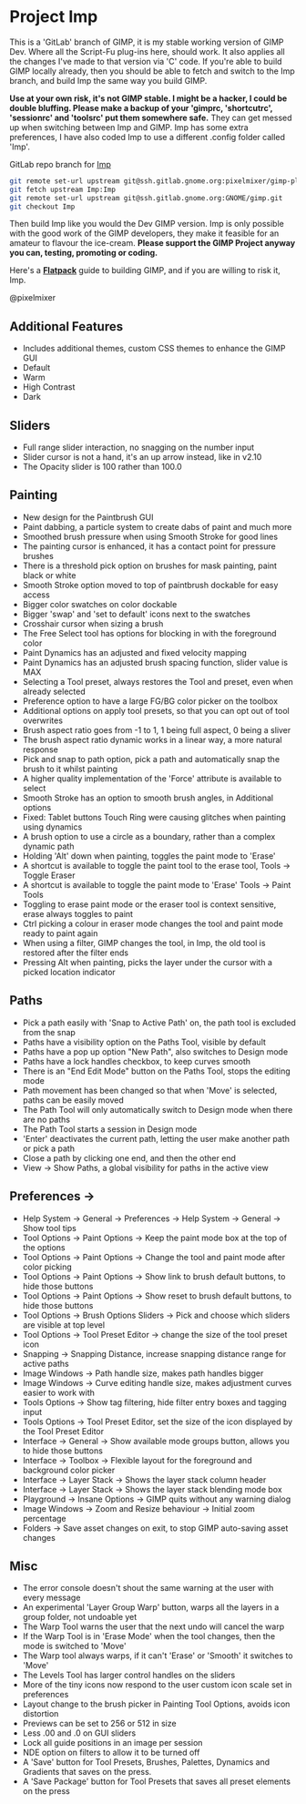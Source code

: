 # Project Imp

This is a 'GitLab' branch of GIMP, it is my stable working version of GIMP Dev. Where all the Script-Fu plug-ins here, should work. It also applies all the changes I've made to that version via 'C' code. If you're able to build GIMP locally already, then you should be able to fetch and switch to the Imp branch, and build Imp the same way you build GIMP. 

**Use at your own risk, it's not GIMP stable. I might be a hacker, I could be double bluffing.
Please make a backup of your 'gimprc, 'shortcutrc', 'sessionrc' and 'toolsrc' put them somewhere safe.** They can get messed up when switching between Imp and GIMP. Imp has some extra preferences, I have also coded Imp to use a different .config folder called 'Imp'.

GitLab repo branch for [Imp](https://gitlab.gnome.org/pixelmixer/gimp-plugins/-/tree/Imp?ref_type=heads)

```sh
git remote set-url upstream git@ssh.gitlab.gnome.org:pixelmixer/gimp-plugins.git
git fetch upstream Imp:Imp
git remote set-url upstream git@ssh.gitlab.gnome.org:GNOME/gimp.git
git checkout Imp
```

Then build Imp like you would the Dev GIMP version. Imp is only possible with the good work of the GIMP developers, they make it feasible for an amateur to flavour the ice-cream. **Please support the GIMP Project anyway you can, testing, promoting or coding.** 

Here's a [**Flatpack**](https://github.com/script-fu/Imp) guide to building GIMP, and if you are willing to risk it, Imp.

@pixelmixer

## Additional Features

- Includes additional themes, custom CSS themes to enhance the GIMP GUI
- Default
- Warm
- High Contrast
- Dark

## Sliders

- Full range slider interaction, no snagging on the number input
- Slider cursor is not a hand, it's an up arrow instead, like in v2.10
- The Opacity slider is 100 rather than 100.0

## Painting

- New design for the Paintbrush GUI
- Paint dabbing, a particle system to create dabs of paint and much more
- Smoothed brush pressure when using Smooth Stroke for good lines
- The painting cursor is enhanced, it has a contact point for pressure brushes
- There is a threshold pick option on brushes for mask painting, paint black or white
- Smooth Stroke option moved to top of paintbrush dockable for easy access
- Bigger color swatches on color dockable
- Bigger 'swap' and 'set to default' icons next to the swatches
- Crosshair cursor when sizing a brush
- The Free Select tool has options for blocking in with the foreground color
- Paint Dynamics has an adjusted and fixed velocity mapping
- Paint Dynamics has an adjusted brush spacing function, slider value is MAX
- Selecting a Tool preset, always restores the Tool and preset, even when already selected
- Preference option to have a large FG/BG color picker on the toolbox
- Additional options on apply tool presets, so that you can opt out of tool overwrites 
- Brush aspect ratio goes from -1 to 1, 1 being full aspect, 0 being a sliver
- The brush aspect ratio dynamic works in a linear way, a more natural response
- Pick and snap to path option, pick a path and automatically snap the brush to it whilst painting
- A higher quality implementation of the 'Force' attribute is available to select 
- Smooth Stroke has an option to smooth brush angles, in Additional options
- Fixed: Tablet buttons Touch Ring were causing glitches when painting using dynamics
- A brush option to use a circle as a boundary, rather than a complex dynamic path
- Holding 'Alt' down when painting, toggles the paint mode to 'Erase'
- A shortcut is available to toggle the paint tool to the erase tool, Tools -> Toggle Eraser
- A shortcut is available to toggle the paint mode to 'Erase' Tools -> Paint Tools 
- Toggling to erase paint mode or the eraser tool is context sensitive, erase always toggles to paint
- Ctrl picking a colour in eraser mode changes the tool and paint mode ready to paint again
- When using a filter, GIMP changes the tool, in Imp, the old tool is restored after the filter ends
- Pressing Alt when painting, picks the layer under the cursor with a picked location indicator

## Paths

- Pick a path easily with 'Snap to Active Path' on, the path tool is excluded from the snap
- Paths have a visibility option on the Paths Tool, visible by default
- Paths have a pop up option "New Path", also switches to Design mode
- Paths have a lock handles checkbox, to keep curves smooth
- There is an "End Edit Mode" button on the Paths Tool, stops the editing mode
- Path movement has been changed so that when 'Move' is selected, paths can be easily moved
- The Path Tool will only automatically switch to Design mode when there are no paths
- The Path Tool starts a session in Design mode
- 'Enter' deactivates the current path, letting the user make another path or pick a path
- Close a path by clicking one end, and then the other end
- View -> Show Paths, a global visibility for paths in the active view

## Preferences ->

- Help System -> General -> Preferences -> Help System -> General -> Show tool tips
- Tool Options -> Paint Options -> Keep the paint mode box at the top of the options
- Tool Options -> Paint Options -> Change the tool and paint mode after color picking
- Tool Options -> Paint Options -> Show link to brush default buttons, to hide those buttons
- Tool Options -> Paint Options -> Show reset to brush default buttons, to hide those buttons
- Tool Options -> Brush Options Sliders -> Pick and choose which sliders are visible at top level
- Tool Options -> Tool Preset Editor -> change the size of the tool preset icon
- Snapping -> Snapping Distance, increase snapping distance range for active paths 
- Image Windows -> Path handle size, makes path handles bigger
- Image Windows -> Curve editing handle size, makes adjustment curves easier to work with
- Tools Options -> Show tag filtering, hide filter entry boxes and tagging input
- Tools Options -> Tool Preset Editor, set the size of the icon displayed by the Tool Preset Editor
- Interface -> General -> Show available mode groups button, allows you to hide those buttons
- Interface -> Toolbox -> Flexible layout for the foreground and background color picker
- Interface -> Layer Stack -> Shows the layer stack column header
- Interface -> Layer Stack -> Shows the layer stack blending mode box
- Playground -> Insane Options -> GIMP quits without any warning dialog
- Image Windows -> Zoom and Resize behaviour -> Initial zoom percentage
- Folders -> Save asset changes on exit, to stop GIMP auto-saving asset changes

## Misc

- The error console doesn't shout the same warning at the user with every message
- An experimental 'Layer Group Warp' button, warps all the layers in a group folder, not undoable yet
- The Warp Tool warns the user that the next undo will cancel the warp 
- If the Warp Tool is in 'Erase Mode' when the tool changes, then the mode is switched to 'Move'
- The Warp tool always warps, if it can't 'Erase' or 'Smooth' it switches to 'Move'
- The Levels Tool has larger control handles on the sliders
- More of the tiny icons now respond to the user custom icon scale set in preferences
- Layout change to the brush picker in Painting Tool Options, avoids icon distortion
- Previews can be set to 256 or 512 in size
- Less .00 and .0 on GUI sliders
- Lock all guide positions in an image per session
- NDE option on filters to allow it to be turned off
- A 'Save' button for Tool Presets, Brushes, Palettes, Dynamics and Gradients that saves on the press.
- A 'Save Package' button for Tool Presets that saves all preset elements on the press

